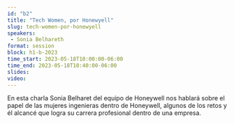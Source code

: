 ```yaml
---
id: "b2"
title: "Tech Women, por Honewyell"
slug: tech-women-por-honewyell
speakers:
 - Sonia Belhareth
format: session
block: h1-b-2023
time_start: 2023-05-18T10:00:00-06:00
time_end: 2023-05-18T10:40:00-06:00
slides: 
video: 
---
```


En esta charla Sonia Belharet del equipo de Honeywell nos hablará sobre el papel de las mujeres ingenieras dentro de Honeywell, algunos de los retos y él alcancé que logra su carrera profesional dentro de una empresa.

